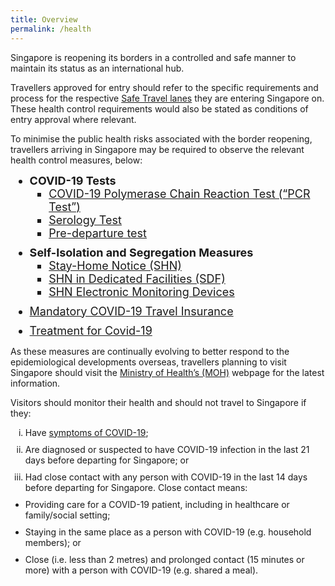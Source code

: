 ```yaml
---
title: Overview
permalink: /health
---
```


Singapore is reopening its borders in a controlled and safe manner to maintain its status as an international hub.

Travellers approved for entry should refer to the specific requirements and process for the respective [Safe Travel lanes](/arriving/overview) they are entering Singapore on. These health control requirements would also be stated as conditions of entry approval where relevant. 

To minimise the public health risks associated with the border reopening, travellers arriving in Singapore may be required to observe the relevant health control measures, below:

<ol style="margin-top:0px; margin-bottom:0px; font-size:18px;">
  <li style="margin-top:0px; margin-bottom:0px; font-size:18px; list-style-type:disc">
  <b>COVID-19 Tests</b>
  <ol style="margin-top:0px; margin-bottom:0px; font-size:18px;">
    <li style="margin-top:0px; margin-bottom:0px; font-size:18px; list-style-type:square;"><a href="/health/covid19-tests/pcrtest">COVID-19 Polymerase Chain Reaction Test (“PCR Test”)</a></li>
    <li style="margin-top:0px; margin-bottom:0px; font-size:18px; list-style-type:square;"><a href="/health/covid19-tests/serology">Serology Test</a></li>
    <li style="margin-top:0px; margin-bottom:0px; font-size:18px; list-style-type:square;"><a href="/health/covid19-tests/pre-departure-test">Pre-departure test</a></li>
    </ol>
  </li>
  <li style="margin-top:10px; margin-bottom:0px; font-size:18px; list-style-type:disc"> <b>Self-Isolation and Segregation Measures</b>
  <ol style="margin-top:0px; margin-bottom:0px; font-size:18px;">
    <li style="margin-top:0px; margin-bottom:0px; font-size:18px; list-style-type:square;"><a href="/health/shn">Stay-Home Notice (SHN)</a></li>
    <li style="margin-top:0px; margin-bottom:0px; font-size:18px; list-style-type:square;"><a href="/health/shn/sdf">SHN in Dedicated Facilities (SDF)</a></li>
    <li style="margin-top:0px; margin-bottom:0px; font-size:18px; list-style-type:square;"><a href="/health/shn-monitoring">SHN Electronic Monitoring Devices</a></li>
    </ol>
  </li>
  <li style="margin-top:10px; margin-bottom:0px; font-size:18px; list-style-type:disc">
<a href="/health/travelinsurance">Mandatory COVID-19 Travel Insurance</a></li>
  <li style="margin-top:10px; margin-bottom:0px; font-size:18px; list-style-type:disc"><a href="/health/covidtreatment">Treatment for Covid-19</a></li>
  </ol>

As these measures are continually evolving to better respond to the epidemiological developments overseas, travellers planning to visit Singapore should visit the [Ministry of Health’s (MOH)](https://www.moh.gov.sg/covid-19) webpage for the latest information.

Visitors should monitor their health and should not travel to Singapore if they:
<ol style="margin-top:0px; margin-bottom:0px;">
<li style="margin-top:10px; margin-bottom:0px; list-style-type:lower-roman">Have <a href="/health/covid19-symptoms">symptoms of COVID-19</a>;</li>
<li style="margin-top:10px; margin-bottom:0px; list-style-type:lower-roman">Are diagnosed or suspected to have COVID-19 infection in the last 21 days before departing for Singapore; or</li>
<li style="margin-top:10px; margin-bottom:0px; list-style-type:lower-roman">Had close contact with any person with COVID-19 in the last 14 days before departing for Singapore. Close contact means:
<li style="margin-top:10px; margin-bottom:0px; list-style-type:disc">Providing care for a COVID-19 patient, including in healthcare or family/social setting;</li>
<li style="margin-top:10px; margin-bottom:0px; list-style-type:disc">Staying in the same place as a person with COVID-19 (e.g. household members); or</li>
<li style="margin-top:10px; margin-bottom:0px; list-style-type:disc">Close (i.e. less than 2 metres) and prolonged contact (15 minutes or more) with a person with COVID-19 (e.g. shared a meal).</li>
 </li>
</ol>

